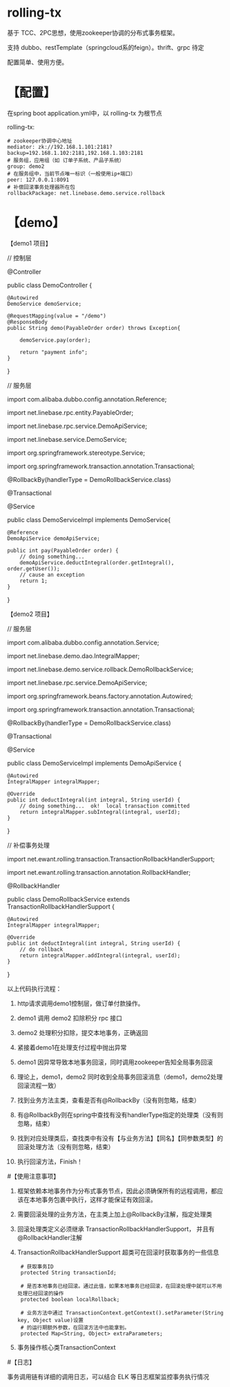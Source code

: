 ﻿# rolling-tx

基于 TCC、2PC思想，使用zookeeper协调的分布式事务框架。

支持 dubbo、restTemplate（springcloud系的feign）。thrift、grpc 待定

配置简单、使用方便。


# 【配置】
在spring boot application.yml中，以 rolling-tx 为根节点


rolling-tx:
    
    # zookeeper协调中心地址
    mediator: zk://192.168.1.101:2181?backup=192.168.1.102:2181,192.168.1.103:2181
    # 服务组，应用组（如 订单子系统、产品子系统）
    group: demo2
    # 在服务组中，当前节点唯一标识（一般使用ip+端口）
    peer: 127.0.0.1:8091
    # 补偿回滚事务处理器所在包
    rollbackPackage: net.linebase.demo.service.rollback

# 【demo】

【demo1 项目】

// 控制层 

@Controller

public class DemoController {

    @Autowired
    DemoService demoService;

    @RequestMapping(value = "/demo")
    @ResponseBody
    public String demo(PayableOrder order) throws Exception{

        demoService.pay(order);

        return "payment info";
    }
}

// 服务层

import com.alibaba.dubbo.config.annotation.Reference;

import net.linebase.rpc.entity.PayableOrder;

import net.linebase.rpc.service.DemoApiService;

import net.linebase.service.DemoService;

import org.springframework.stereotype.Service;

import org.springframework.transaction.annotation.Transactional;

@RollbackBy(handlerType = DemoRollbackService.class)

@Transactional

@Service

public class DemoServiceImpl implements DemoService{

    @Reference
    DemoApiService demoApiService;

    public int pay(PayableOrder order) {
        // doing something...
        demoApiService.deductIntegral(order.getIntegral(), order.getUser());
        // cause an exception
        return 1;
    }

}


【demo2 项目】

// 服务层

import com.alibaba.dubbo.config.annotation.Service;

import net.linebase.demo.dao.IntegralMapper;

import net.linebase.demo.service.rollback.DemoRollbackService;

import net.linebase.rpc.service.DemoApiService;

import org.springframework.beans.factory.annotation.Autowired;

import org.springframework.transaction.annotation.Transactional;

@RollbackBy(handlerType = DemoRollbackService.class)

@Transactional

@Service

public class DemoServiceImpl implements DemoApiService {

    @Autowired
    IntegralMapper integralMapper;

    @Override
    public int deductIntegral(int integral, String userId) {
        // doing something...  ok!  local transaction committed
        return integralMapper.subIntegral(integral, userId);
    }

}

// 补偿事务处理

import net.ewant.rolling.transaction.TransactionRollbackHandlerSupport;

import net.ewant.rolling.transaction.annotation.RollbackHandler;

@RollbackHandler

public class DemoRollbackService extends TransactionRollbackHandlerSupport {

    @Autowired
    IntegralMapper integralMapper;

    @Override
    public int deductIntegral(int integral, String userId) {
        // do rollback
        return integralMapper.addIntegral(integral, userId);
    }

}


以上代码执行流程：

1. http请求调用demo1控制层，做订单付款操作。

2. demo1 调用 demo2 扣除积分 rpc 接口

3. demo2 处理积分扣除，提交本地事务，正确返回

4. 紧接着demo1在处理支付过程中抛出异常

5. demo1 因异常导致本地事务回滚，同时调用zookeeper告知全局事务回滚

6. 理论上，demo1，demo2 同时收到全局事务回滚消息（demo1，demo2处理回滚流程一致）

7. 找到业务方法主类，查看是否有@RollbackBy（没有则忽略，结束）

8. 有@RollbackBy则在spring中查找有没有handlerType指定的处理类（没有则忽略，结束）

9. 找到对应处理类后，查找类中有没有【与业务方法】【同名】【同参数类型】的回滚处理方法（没有则忽略，结束）

10. 执行回滚方法，Finish！

#【使用注意事项】

1. 框架依赖本地事务作为分布式事务节点，因此必须确保所有的远程调用，都应该在本地事务包裹中执行，这样才能保证有效回滚。

2. 需要回滚处理的业务方法，在主类上加上@RollbackBy注解，指定处理类

3. 回滚处理类定义必须继承 TransactionRollbackHandlerSupport， 并且有@RollbackHandler注解

4. TransactionRollbackHandlerSupport 超类可在回滚时获取事务的一些信息

        # 获取事务ID
        protected String transactionId;
    
        # 是否本地事务已经回滚。通过此值，如果本地事务已经回滚，在回滚处理中就可以不用处理已经回滚的操作
        protected boolean localRollback;
    
        # 业务方法中通过 TransactionContext.getContext().setParameter(String key, Object value)设置
        # 的运行期额外参数，在回滚方法中也能拿到。
        protected Map<String, Object> extraParameters;

5. 事务操作核心类TransactionContext


#【日志】

事务调用链有详细的调用日志，可以结合 ELK 等日志框架监控事务执行情况
